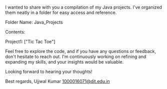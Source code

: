 I wanted to share with you a compilation of my Java projects. I've organized them neatly in a folder for easy access and reference.

Folder Name: Java_Projects

Contents:

Project1: ["Tic Tac Toe"]

Feel free to explore the code, and if you have any questions or feedback, don't hesitate to reach out. I'm continuously working on refining and expanding my skills, and your insights would be valuable.

Looking forward to hearing your thoughts!

Best regards,
Ujjwal Kumar
1000016071@dit.edu.in
